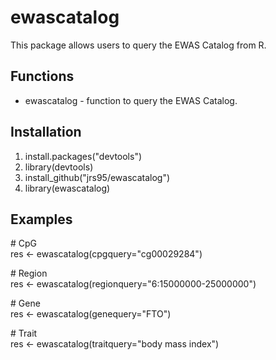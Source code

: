 # ewascatalog
This package allows users to query the EWAS Catalog from R. 

## Functions
* ewascatalog - function to query the EWAS Catalog. 

## Installation
1. install.packages("devtools")
2. library(devtools) 
3. install_github("jrs95/ewascatalog")
4. library(ewascatalog)

## Examples
\# CpG  
res <- ewascatalog(cpgquery="cg00029284")  

\# Region  
res <- ewascatalog(regionquery="6:15000000-25000000")  

\# Gene  
res <- ewascatalog(genequery="FTO")  

\# Trait  
res <- ewascatalog(traitquery="body mass index")  
